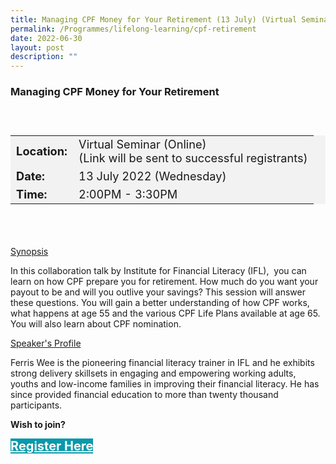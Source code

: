 ```yaml
---
title: Managing CPF Money for Your Retirement (13 July) (Virtual Seminar)
permalink: /Programmes/lifelong-learning/cpf-retirement
date: 2022-06-30
layout: post
description: ""
---
```

### Managing CPF Money for Your Retirement ###

<div style="padding:25px 0 0 0">
<table  style="font-size:130%; background-color:#f2f2f2">
	<tbody>
		<tr>
			 <td><b>Location:</b></td><td>Virtual Seminar (Online)<br>(Link will be sent to successful registrants)</td>
		</tr>
		<tr>
		 <td><b>Date:</b> </td><td>13 July 2022 (Wednesday)</td>
		</tr>
		<tr>
			<td> <b>Time:</b> </td><td>2:00PM - 3:30PM</td>
		</tr>
	</tbody>
</table>
<div>

<div style="padding:35px 0 0 0">
	<p><u>Synopsis</u></p>
	<p>In this collaboration talk by Institute for Financial Literacy (IFL),  you can learn on how CPF prepare you for retirement. How much do you want your payout to be and will you outlive your savings? This session will answer these questions. You will gain a better understanding of how CPF works, what happens at age 55 and the various CPF Life Plans available at age 65. You will also learn about CPF nomination.</p>
	<p><u>Speaker's Profile</u></p>
	<p>Ferris Wee is the pioneering financial literacy trainer in IFL and he exhibits strong delivery skillsets in engaging and empowering working adults, youths and low-income families in improving their financial literacy. He has since provided financial education to more than twenty thousand participants.</p>
</div>
<p><b>Wish to join?</b></p>
<div>
	<a href="https://go.gov.sg/vs-jul22-cpf" style="font-size:20px; width:35%; height:60px; background-color:#0899AA; color:white" class="bp-button"><b>Register Here</b></a>
</div>